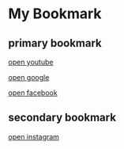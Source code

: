 <!DOCTYPE html>
<html lang="en">
<head>
    <meta charset="UTF-8">
    <meta name="viewport" content="width=device-width, initial-scale=1.0">
    <title>BOOKMARK MANAGER - TUFAN</title>
</head>
<body>
   <h1> My Bookmark </h1> 
   <h2> primary bookmark</h2>
   <p>
   <a target="-black" href="https://www.youtube.com/">open youtube</a>
   </p>
   <p>
   <a target="-black" href="https://www.google.com/">open google</a>
   </p>
   <p>
   <a target="-black" href="https://www.facebook.com/">open facebook</a>
   </p>
   <h2> secondary bookmark</h2>
   <a target="-black" href="https://www.instagram.com/">open instagram</a>
</body>
</html>

